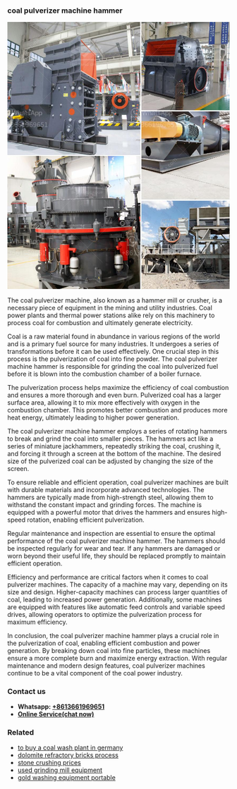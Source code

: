 <h3>coal pulverizer machine hammer</h3><img src='1708589300.jpg' alt=''><p>The coal pulverizer machine, also known as a hammer mill or crusher, is a necessary piece of equipment in the mining and utility industries. Coal power plants and thermal power stations alike rely on this machinery to process coal for combustion and ultimately generate electricity.</p><p>Coal is a raw material found in abundance in various regions of the world and is a primary fuel source for many industries. It undergoes a series of transformations before it can be used effectively. One crucial step in this process is the pulverization of coal into fine powder. The coal pulverizer machine hammer is responsible for grinding the coal into pulverized fuel before it is blown into the combustion chamber of a boiler furnace.</p><p>The pulverization process helps maximize the efficiency of coal combustion and ensures a more thorough and even burn. Pulverized coal has a larger surface area, allowing it to mix more effectively with oxygen in the combustion chamber. This promotes better combustion and produces more heat energy, ultimately leading to higher power generation.</p><p>The coal pulverizer machine hammer employs a series of rotating hammers to break and grind the coal into smaller pieces. The hammers act like a series of miniature jackhammers, repeatedly striking the coal, crushing it, and forcing it through a screen at the bottom of the machine. The desired size of the pulverized coal can be adjusted by changing the size of the screen.</p><p>To ensure reliable and efficient operation, coal pulverizer machines are built with durable materials and incorporate advanced technologies. The hammers are typically made from high-strength steel, allowing them to withstand the constant impact and grinding forces. The machine is equipped with a powerful motor that drives the hammers and ensures high-speed rotation, enabling efficient pulverization.</p><p>Regular maintenance and inspection are essential to ensure the optimal performance of the coal pulverizer machine hammer. The hammers should be inspected regularly for wear and tear. If any hammers are damaged or worn beyond their useful life, they should be replaced promptly to maintain efficient operation.</p><p>Efficiency and performance are critical factors when it comes to coal pulverizer machines. The capacity of a machine may vary, depending on its size and design. Higher-capacity machines can process larger quantities of coal, leading to increased power generation. Additionally, some machines are equipped with features like automatic feed controls and variable speed drives, allowing operators to optimize the pulverization process for maximum efficiency.</p><p>In conclusion, the coal pulverizer machine hammer plays a crucial role in the pulverization of coal, enabling efficient combustion and power generation. By breaking down coal into fine particles, these machines ensure a more complete burn and maximize energy extraction. With regular maintenance and modern design features, coal pulverizer machines continue to be a vital component of the coal power industry.</p><h3>Contact us</h3><ul><li><strong>Whatsapp:&nbsp;<a href="https://wa.me/8613661969651">+8613661969651</a></strong></li><li><a href="https://swt.shibang-china.com/?git&amp;zhl&amp;coal pulverizer machine hammer"><strong>Online Service(chat now)</strong></a></li></ul><h3>Related</h3><ul><li><a href='to buy a coal wash plant in germany.md'>to buy a coal wash plant in germany</a></li><li><a href='dolomite refractory bricks process.md'>dolomite refractory bricks process</a></li><li><a href='stone crushing prices.md'>stone crushing prices</a></li><li><a href='used grinding mill equipment.md'>used grinding mill equipment</a></li><li><a href='gold washing equipment portable.md'>gold washing equipment portable</a></li></ul>